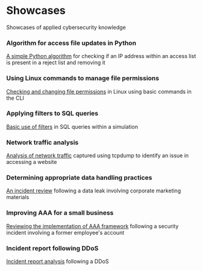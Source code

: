 <h1>Showcases</h1>
Showcases of applied cybersecurity knowledge

<h3>Algorithm for access file updates in Python</h3>

[A simple Python algorithm](https://github.com/kmartinez-cybersec/showcases/blob/main/ipaddress-allow-deny_py.md) for checking if an IP address within an access list is present in a reject list and removing it

<h3>Using Linux commands to manage file permissions</h3>

[Checking and changing file permissions](https://github.com/kmartinez-cybersec/showcases/blob/main/file-permissions_LinuxCLI.md) in Linux using basic commands in the CLI

<h3>Applying filters to SQL queries</h3>

[Basic use of filters](https://github.com/kmartinez-cybersec/showcases/blob/main/SQLqueries.md) in SQL queries within a simulation

<h3>Network traffic analysis</h3>

[Analysis of network traffic](https://github.com/kmartinez-cybersec/showcases/blob/main/networkTrafficAnalysis_incidentReport.md) captured using tcpdump to identify an issue in accessing a website

<h3>Determining appropriate data handling practices</h3>

[An incident review](https://github.com/kmartinez-cybersec/showcases/blob/main/appropriateDataHandling_data-leak.md) following a data leak involving corporate marketing materials

<h3>Improving AAA for a small business</h3>

[Reviewing the implementation of AAA framework](https://github.com/kmartinez-cybersec/showcases/blob/main/AAAforSmallBusiness.md) following a security incident involving a former employee's account

<h3>Incident report following DDoS</h3>

[Incident report analysis](https://github.com/kmartinez-cybersec/showcases/blob/main/securityIncident-DDoS_ICMPflood.md) following a DDoS
